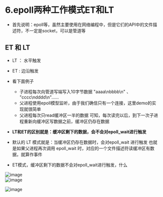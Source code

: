 # 6.epoll两种工作模式ET和LT  


* 首先说明：epoll等，虽然主要使用在网络编程中，但是它们的API中的文件描述符，不一定是socket，可以是管道等  


## ET 和 LT  

* LT ： 水平触发  
* ET :  边沿触发  



* 看下面例子  
    * 子进程每次向管道写端写入10字节数据 "aaaa\nbbbb\n" 、 "cccc\ndddd\n"......
    * 父进程使用epoll模型监听，由于我们确信只有一个连接，这里demo的实现就很简单 
    * 父进程每次只read缓冲区一半的数据  可知，每次读完以后，到下一次子进程重新向缓冲区写数据之前，缓冲区仍存在数据  


* **LT和ET的区别就是：缓冲区剩下的数据，会不会对epoll_wait进行触发**  

* 默认的 LT 模式就是：当缓冲区仍存在数据时，会对epoll_wait 进行触发   也就是如果父进程再次调用 epoll_wait 时，对应的一个文件描述符读缓冲区有数据，就算作事件  
* ET模式，缓冲区剩下的数据不会对epoll_wait进行触发，什么


![image](https://user-images.githubusercontent.com/58176267/179650472-858c5d93-eeff-4c1b-a8d2-1f7ce20ceed5.png)  
![image](https://user-images.githubusercontent.com/58176267/179650518-7a8dafa9-eeb0-4be3-99fa-527d2bfb7f16.png)  


![image](https://user-images.githubusercontent.com/58176267/179650555-4286dc9c-4cce-4d38-a806-db25275e874a.png)
